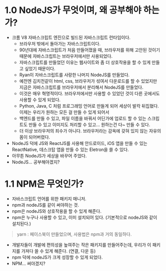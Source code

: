 # 1.0 NodeJS가 무엇이며, 왜 공부해야 하는가?

- 크롬 V8 자바스크립트 엔진으로 빌드된 자바스크립트 런타임이다.
  - 브라우저 밖에서 돌아가는 자바스크립트이다.
  - 90년대에 자바스크립트가 처음 만들어졌을 때, 브라우저를 위해 고안된 것이기 때문에 자바스크립트는 브라우저에서만 사용되었다.
  - 자바스크립트를 만들었던 이유는 웹사이트와 좀 더 상호작용을 할 수 있게 만들고 싶었기 때문이다.
  - Ryan이 자바스크립트를 사랑한 나머지 NodeJS를 만들었다.
  - 예전엔 김치전같이 html, css, 브라우저가 섞여서 다운로드를 할 수 있었지만 지금은 자바스크립트를 브라우저에서 분리해서 NodeJS를 만들었다.
  - 이것은 매우 혁명적이다. 브라우저에서만 사용할 수 있었던 것이 다른 곳에서도 사용할 수 있게 되었다.
  - Python, Java, C 처럼 프로그래밍 언어로 만들게 되어 세상이 발칵 뒤집혔다. 이제는 우리가 원하는 모든 걸 만들 수 있게 되어서
  - 백엔드를 만들 수 있고, 파일 이름을 바꿔서 어딘가에 업로드 할 수 있는 스크립트도 만들 수 있고 이미지도 처리할 수 있고... 원하는건 다~ 만들 수 있다.
  - 더 이상 브라우저의 죄수가 아니다. 브라우저라는 감옥에 갖혀 있지 않는 자유의 몸이 되어버렸다.
- NodeJS 덕에 JS와 ReactJS를 사용해 안드로이드, iOS 앱을 만들 수 있는 ReactNative, 데스크탑 앱을 만들 수 있는 Eletron을 쓸 수 있다.
- 아무튼 NodeJS가 세상을 바꾸어 주었다.
- NodeJS... 공부해야겠지?

# 1.1 NPM은 무엇인가?

- 자바스크립트 언어를 위한 패키지 매니저.
- npm과 nodeJS를 같이 써야하는 것.
- npm은 nodeJS와 상호작용을 할 수 있게 해준다.
- npm은 누구나 사용할 수 있고, 이미 설치되어 있다. (기본적으로 nodeJS와 같이 설치된다.)

> yarn : 페이스북이 만들었으며, 사용법은 npm과 거의 동일하다.

- 개발자들이 개발에 편의성을 높여주는 작은 패키지를 만들어주는데, 우리가 이 패키지를 가져다 쓸 수 있게 해준다. (연결, 다운 등)
- npm 덕에 nodeJS가 크게 성장할 수 있게 되었다.
- NPM... 써야겠지?
